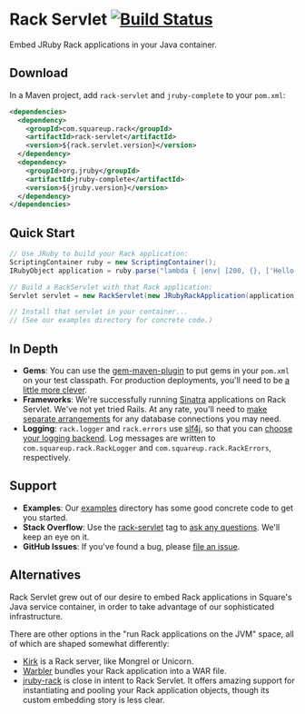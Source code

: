 Rack Servlet [![Build Status](https://travis-ci.org/square/rack-servlet.png?branch=master)](https://travis-ci.org/square/rack-servlet)
============

Embed JRuby Rack applications in your Java container.

Download
--------

In a Maven project, add `rack-servlet` and `jruby-complete` to your `pom.xml`:

```xml
<dependencies>
  <dependency>
    <groupId>com.squareup.rack</groupId>
    <artifactId>rack-servlet</artifactId>
    <version>${rack.servlet.version}</version>
  </dependency>
  <dependency>
    <groupId>org.jruby</groupId>
    <artifactId>jruby-complete</artifactId>
    <version>${jruby.version}</version>
  </dependency>
</dependencies>
```

Quick Start
-----------

```java
// Use JRuby to build your Rack application:
ScriptingContainer ruby = new ScriptingContainer();
IRubyObject application = ruby.parse("lambda { |env| [200, {}, ['Hello, World!'] }").run();

// Build a RackServlet with that Rack application:
Servlet servlet = new RackServlet(new JRubyRackApplication(application));

// Install that servlet in your container...
// (See our examples directory for concrete code.)
```

In Depth
--------

- **Gems**: You can use the [gem-maven-plugin] to put gems in your `pom.xml` on
  your test classpath. For production deployments, you'll need to be [a little
  more clever][corner-maven-gems].
- **Frameworks**: We're successfully running [Sinatra][sinatra] applications on
  Rack Servlet. We've not yet tried Rails. At any rate, you'll need to [make
  separate arrangements][corner-sequel-hibernate] for any database connections
  you may need.
- **Logging**: `rack.logger` and `rack.errors` use [slf4j], so that you can [choose
  your logging backend][slf4j-backend]. Log messages are written to
  `com.squareup.rack.RackLogger` and `com.squareup.rack.RackErrors`,
  respectively.

Support
-------

- **Examples**: Our [examples] directory has some good concrete code to get you
  started.
- **Stack Overflow**: Use the [rack-servlet][stack-overflow-tag] tag to [ask
  any questions][stack-overflow-ask]. We'll keep an eye on it.
- **GitHub Issues**: If you've found a bug, please [file an issue][github-issues].

Alternatives
------------

Rack Servlet grew out of our desire to embed Rack applications in Square's Java
service container, in order to take advantage of our sophisticated
infrastructure.

There are other options in the "run Rack applications on the JVM" space, all of
which are shaped somewhat differently:

- [Kirk][kirk] is a Rack server, like Mongrel or Unicorn.
- [Warbler][warbler] bundles your Rack application into a WAR file.
- [jruby-rack] is close in intent to Rack Servlet. It offers amazing support
  for instantiating and pooling your Rack application objects, though its
  custom embedding story is less clear.

[corner-maven-gems]: http://corner.squareup.com/2013/07/maven-gems-and-a-jruby-repl.html
[corner-sequel-hibernate]: http://corner.squareup.com/2013/06/sequel-on-hibernate.html
[examples]: https://github.com/square/rack-servlet/tree/master/examples
[gem-maven-plugin]: https://github.com/torquebox/jruby-maven-plugins
[github-issues]: https://github.com/square/rack-servlet/issues
[jruby-rack]: https://github.com/jruby/jruby-rack
[kirk]: https://github.com/strobecorp/kirk
[sinatra]: http://www.sinatrarb.com/
[slf4j-backend]: http://www.slf4j.org/manual.html#swapping
[slf4j]: http://www.slf4j.org/
[stack-overflow-ask]: http://stackoverflow.com/questions/ask?tags=rack-servlet
[stack-overflow-tag]: http://stackoverflow.com/questions/tagged/rack-servlet
[warbler]: https://github.com/jruby/warbler
